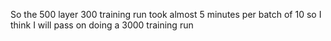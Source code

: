 So the 500 layer 300 training run took almost 5 minutes per batch of 10 so I think I will pass on doing a 3000 training run
